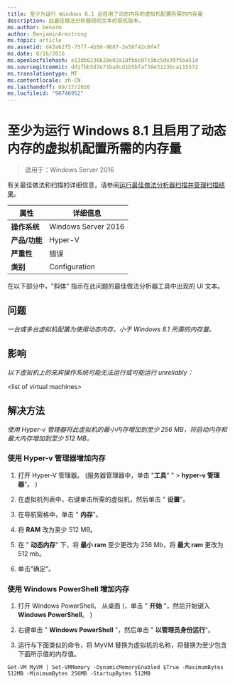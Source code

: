 ```yaml
---
title: 至少为运行 Windows 8.1 且启用了动态内存的虚拟机配置所需的内存量
description: 此最佳做法分析器规则文本的联机版本。
ms.author: benarm
author: BenjaminArmstrong
ms.topic: article
ms.assetid: d43a62f5-75ff-4b50-9687-3e58f42c0f4f
ms.date: 8/16/2016
ms.openlocfilehash: e13db8236b28e02a18fb6c07c9bc5de39f5ba51d
ms.sourcegitcommit: dd1fbb5d7e71ba8cd1b5bfaf38e3123bca115572
ms.translationtype: MT
ms.contentlocale: zh-CN
ms.lasthandoff: 09/17/2020
ms.locfileid: "90746952"
---
```

# <a name="configure-at-least-the-required-amount-of-memory-for-a-virtual-machine-running-windows-81-and-enabled-for-dynamic-memory"></a>至少为运行 Windows 8.1 且启用了动态内存的虚拟机配置所需的内存量

>适用于：Windows Server 2016

有关最佳做法和扫描的详细信息，请参阅[运行最佳做法分析器扫描并管理扫描结果](https://go.microsoft.com/fwlink/p/?LinkID=223177)。

|属性|详细信息|
|-|-|
|**操作系统**|Windows Server 2016|
|**产品/功能**|Hyper-V|
|**严重性**|错误|
|**类别**|Configuration|

在以下部分中，"斜体" 指示在此问题的最佳做法分析器工具中出现的 UI 文本。

## <a name="issue"></a>问题
*一台或多台虚拟机配置为使用动态内存，小于 Windows 8.1 所需的内存量。*

## <a name="impact"></a>影响
*以下虚拟机上的来宾操作系统可能无法运行或可能运行 unreliably：*

\<list of virtual machines>

## <a name="resolution"></a>解决方法
*使用 Hyper-v 管理器将此虚拟机的最小内存增加到至少 256 MB，将启动内存和最大内存增加到至少 512 MB。*

### <a name="increase-memory-using-hyper-v-manager"></a>使用 Hyper-v 管理器增加内存

1.  打开 Hyper-V 管理器。  (服务器管理器中，单击 "**工具**" "  >  **hyper-v 管理器**"。 ) 

2.  在虚拟机列表中，右键单击所需的虚拟机，然后单击 " **设置**"。

3.  在导航窗格中，单击 " **内存**"。

4.  将 **RAM** 改为至少 512 MB。

5.  在 " **动态内存**" 下，将 **最小 ram** 至少更改为 256 Mb，将 **最大 ram** 更改为 512 mb。

6.  单击“确定”。

### <a name="increase-memory-using-windows-powershell"></a>使用 Windows PowerShell 增加内存

1.  打开 Windows PowerShell。 从桌面 (，单击 " **开始** "，然后开始键入 **Windows PowerShell**。 ) 

2.  右键单击 " **Windows PowerShell** "，然后单击 " **以管理员身份运行**"。

3.  运行与下面类似的命令，将 MyVM 替换为虚拟机的名称，将替换为至少包含下面所示值的内存值。

```
Get-VM MyVM | Set-VMMemory -DynamicMemoryEnabled $True -MaximumBytes 512MB -MinimumBytes 256MB -StartupBytes 512MB
```



